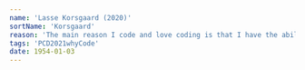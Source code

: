 ```yaml
---
name: 'Lasse Korsgaard (2020)'
sortName: 'Korsgaard'
reason: 'The main reason I code and love coding is that I have the ability to create my own tools to use in my creative process'
tags: 'PCD2021whyCode'
date: 1954-01-03
---
```

